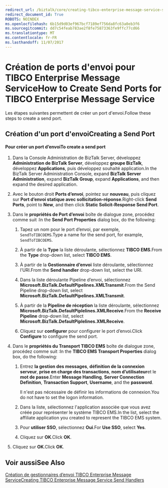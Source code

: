 ```yaml
---
redirect_url: /biztalk/core/creating-tibco-enterprise-message-service-send-handlers/
redirect_document_id: True
ROBOTS: NOINDEX
ms.openlocfilehash: 6b15d9d03ef967bcf7189ef756da8fc63a0eb3f6
ms.sourcegitcommit: dd7c54feab783ae2f8fe75873363fe9ffc77cd66
ms.translationtype: MT
ms.contentlocale: fr-FR
ms.lasthandoff: 11/07/2017
---
```

# <a name="how-to-create-send-ports-for-tibco-enterprise-message-service"></a><span data-ttu-id="af3e0-101">Création de ports d'envoi pour TIBCO Enterprise Message Service</span><span class="sxs-lookup"><span data-stu-id="af3e0-101">How to Create Send Ports for TIBCO Enterprise Message Service</span></span>
<span data-ttu-id="af3e0-102">Les étapes suivantes permettent de créer un port d'envoi.</span><span class="sxs-lookup"><span data-stu-id="af3e0-102">Follow these steps to create a send port.</span></span>  
  
## <a name="creating-a-send-port"></a><span data-ttu-id="af3e0-103">Création d'un port d'envoi</span><span class="sxs-lookup"><span data-stu-id="af3e0-103">Creating a Send Port</span></span>  
  
#### <a name="to-create-a-send-port"></a><span data-ttu-id="af3e0-104">Pour créer un port d’envoi</span><span class="sxs-lookup"><span data-stu-id="af3e0-104">To create a send port</span></span>  
  
1.  <span data-ttu-id="af3e0-105">Dans la Console Administration de BizTalk Server, développez **Administration de BizTalk Server**, développez **groupe BizTalk**, développez **Applications**, puis développez souhaité application.</span><span class="sxs-lookup"><span data-stu-id="af3e0-105">In the BizTalk Server Administration Console, expand **BizTalk Server Administration**, expand **BizTalk Group**, expand **Applications**, and then expand the desired application.</span></span>  
  
2.  <span data-ttu-id="af3e0-106">Avec le bouton droit **Ports d’envoi**, pointez sur **nouveau**, puis cliquez sur **Port d’envoi statique avec sollicitation-réponse**.</span><span class="sxs-lookup"><span data-stu-id="af3e0-106">Right-click **Send Ports**, point to **New**, and then click **Static Solicit-Response Send Port**.</span></span>  
  
3.  <span data-ttu-id="af3e0-107">Dans le **propriétés de Port d’envoi** boîte de dialogue zone, procédez comme suit :</span><span class="sxs-lookup"><span data-stu-id="af3e0-107">In the **Send Port Properties** dialog box, do the following:</span></span>  
  
    1.  <span data-ttu-id="af3e0-108">Tapez un nom pour le port d’envoi, par exemple, `SendToTIBCOEMS`.</span><span class="sxs-lookup"><span data-stu-id="af3e0-108">Type a name for the send port, for example, `SendToTIBCOEMS`.</span></span>  
  
    2.  <span data-ttu-id="af3e0-109">À partir de la **Type** la liste déroulante, sélectionnez **TIBCO EMS**.</span><span class="sxs-lookup"><span data-stu-id="af3e0-109">From the **Type** drop-down list, select **TIBCO EMS**.</span></span>  
  
    3.  <span data-ttu-id="af3e0-110">À partir de la **Gestionnaire d’envoi** liste déroulante, sélectionnez l’URI.</span><span class="sxs-lookup"><span data-stu-id="af3e0-110">From the **Send handler** drop-down list, select the URI.</span></span>  
  
    4.  <span data-ttu-id="af3e0-111">Dans la liste déroulante Pipeline d’envoi, sélectionnez **Microsoft.BizTalk.DefaultPipelines.XMLTransmit**.</span><span class="sxs-lookup"><span data-stu-id="af3e0-111">From the Send Pipeline drop-down list, select **Microsoft.BizTalk.DefaultPipelines.XMLTransmit**.</span></span>  
  
    5.  <span data-ttu-id="af3e0-112">À partir de la **Pipeline de réception** la liste déroulante, sélectionnez **Microsoft.BizTalk.DefaultPiplelines.XMLReceive**.</span><span class="sxs-lookup"><span data-stu-id="af3e0-112">From the **Receive Pipeline** drop-down list, select **Microsoft.BizTalk.DefaultPiplelines.XMLReceive**.</span></span>  
  
    6.  <span data-ttu-id="af3e0-113">Cliquez sur **configurer** pour configurer le port d’envoi.</span><span class="sxs-lookup"><span data-stu-id="af3e0-113">Click **Configure** to configure the send port.</span></span>  
  
4.  <span data-ttu-id="af3e0-114">Dans le **propriétés du Transport TIBCO EMS** boîte de dialogue zone, procédez comme suit :</span><span class="sxs-lookup"><span data-stu-id="af3e0-114">In the **TIBCO EMS Transport Properties** dialog box, do the following:</span></span>  
  
    1.  <span data-ttu-id="af3e0-115">Entrez **la gestion des messages**, **définition de la connexion serveur**, **prise en charge des transactions**, **nom d’utilisateur**et le  **mot de passe**.</span><span class="sxs-lookup"><span data-stu-id="af3e0-115">Enter **Message Handling**, **Server Connection Definition**, **Transaction Support**, **Username**, and the **password**.</span></span>  
  
         <span data-ttu-id="af3e0-116">Il n'est pas nécessaire de définir les informations de connexion.</span><span class="sxs-lookup"><span data-stu-id="af3e0-116">You do not have to set the logon information.</span></span>  
  
    2.  <span data-ttu-id="af3e0-117">Dans la liste, sélectionnez l'application associée que vous avez créée pour représenter le système TIBCO EMS.</span><span class="sxs-lookup"><span data-stu-id="af3e0-117">In the list, select the affiliate application you created to represent the TIBCO EMS system.</span></span>  
  
    3.  <span data-ttu-id="af3e0-118">Pour **utiliser SSO**, sélectionnez **Oui**.</span><span class="sxs-lookup"><span data-stu-id="af3e0-118">For **Use SSO**, select **Yes**.</span></span>  
  
    4.  <span data-ttu-id="af3e0-119">Cliquez sur **OK**.</span><span class="sxs-lookup"><span data-stu-id="af3e0-119">Click **OK**.</span></span>  
  
5.  <span data-ttu-id="af3e0-120">Cliquez sur **OK**.</span><span class="sxs-lookup"><span data-stu-id="af3e0-120">Click **OK**.</span></span>  
  
## <a name="see-also"></a><span data-ttu-id="af3e0-121">Voir aussi</span><span class="sxs-lookup"><span data-stu-id="af3e0-121">See Also</span></span>  
  [<span data-ttu-id="af3e0-122">Création de gestionnaires d’envoi TIBCO Enterprise Message Service</span><span class="sxs-lookup"><span data-stu-id="af3e0-122">Creating  TIBCO Enterprise Message Service Send Handlers</span></span>](../core/creating-tibco-enterprise-message-service-send-handlers.md)